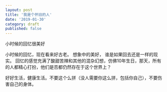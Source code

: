 ```yaml
---
layout: post
title: '我是个怀旧的人'
date: '2019-01-30'
category: draft
published: false
---
```


小时候的回忆很美好

小时候的回忆，现在看来好古老。
想象中的美好， 谁是如果回去还是一样的现实。
回忆的感觉充满了酸甜苦辣和其他的混杂幻想，仿佛10年生日，那天，所有的人都精心打扮，他们是否都仍然存在于这个世界上？

好好生活，健康生活。不要这个么拼（没人需要你这么拼，包括你自己），不要伤害自己的身体。
